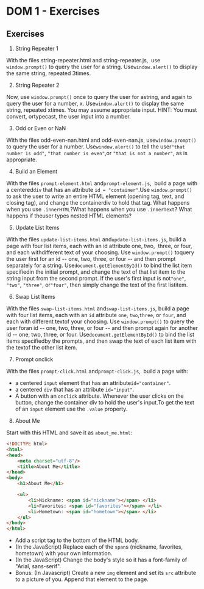 # DOM 1 - Exercises

## Exercises

1. String​ ​Repeater​ ​1

With​ ​the​ ​files​ ​string-repeater.html​ ​and​ ​string-repeater.js,​ ​ ​use​ `​window.prompt()` ​to​ ​query​ ​the user​ ​for​ ​a​ ​string.​ ​Use​ ​`​window.alert()​​` ​to​ ​display​ ​the​ ​same​ ​string,​ ​repeated​ ​3​ ​times.

2. String​ ​Repeater​ ​2

Now,​ ​use​ `​window.prompt()​​` ​once​ ​to​ ​query​ ​the​ ​user​ ​for​ ​a​ ​string,​ ​and​ ​again​ ​to​ ​query​ ​the​ ​user
for​ ​a​ ​number,​ ​x.​ ​Use​ ​`​window.alert()​​` ​to​ ​display​ ​the​ ​same​ ​string,​ ​repeated​ ​x​ ​times.​ ​You​ ​may assume​ ​appropriate​ ​input.​ ​HINT:​ ​You​ ​must​ ​convert,​ ​or​ ​typecast,​ ​the​ ​user​ ​input​ ​into​ ​a​ ​number.

3. Odd​ ​or​ ​Even​ ​or​ ​NaN

With​ ​the​ ​files​ ​odd-even-nan.html​ ​and​ ​odd-even-nan.js​,​ ​use​ `​window.prompt()​​` ​to​ ​query​ ​the
user​ ​for​ ​a​ ​number.​ ​Use​ ​`​window.alert()​​` ​to​ ​tell​ ​the​ ​user​ ​`"that​ ​number​ ​is​ ​odd"`,​ `​"that​ ​number​ ​is even"`,​ ​or​ ​`"that​ ​is​ ​not​ ​a​ ​number"`,​ ​as​ ​is​ ​appropriate.

4. Build​ ​an​ ​Element

With​ ​the​ ​files​ `prompt-element.html`​ ​and​ ​`prompt-element.js`,​ ​ ​build​ ​a​ ​page​ ​with​ ​a​ ​centered​ ​`div​` ​that has​ an attribute ​`id = "​container"`​.​ ​Use​ `​window.prompt()​​` ​to​ ​ask​ ​the​ ​user​ ​to​ ​write​ ​an​ ​entire​ ​HTML element​ ​(opening​ ​tag,​ ​text,​ ​and​ ​closing​ ​tag),​ ​and​ ​change​ ​the​ ​container​ ​div​ ​to​ ​hold​ ​that​ ​tag.​ ​What happens​ ​when​ ​you​ ​use​ ​`.innerHTML​​`? ​What​ ​happens​ ​when​ ​you​ ​use​ `​.innerText​`?​ ​What
happens​ ​if​ ​the​ ​user​ ​types​ ​nested​ ​HTML​ ​elements?

5. Update​ ​List​ ​Items

With​ ​the​ ​files​ ​`update-list-items.html​` ​and​ ​`update-list-items.js​`,​ ​build​ ​a​ ​page​ ​with​ ​four​ ​list​ ​items,
each​ ​with​ ​an​ ​id​ ​attribute​ ​one​,​ ​two,​ ​ ​three​,​ ​or​ ​four​,​ ​and​ ​each​ ​with​ ​different​ ​text​ ​of​ ​your​ ​choosing.
Use​ `​window.prompt()​​` ​to​ ​query​ ​the​ ​user​ ​first​ ​for​ ​an​ ​id​ ​--​ ​one,​ ​two,​ ​three,​ ​or​ ​four​ ​--​ ​and​ ​then
prompt​ ​separately​ ​for​ ​a​ ​string.​ ​Use​ ​`document.getElementById()​​` ​to​ ​bind​ ​the​ ​list​ ​item
specified​ ​in​ ​the​ ​initial​ ​prompt,​ ​and​ ​change​ ​the​ ​text​ ​of​ ​that​ ​list​ ​item​ ​to​ ​the​ ​string​ ​input​ ​from​ ​the second​ ​prompt.​ ​If​ ​the​ ​user's​ ​first​ ​input​ ​is​ ​not​ ​`"one"`,​ `​"two"`,​ `​"three"`,​ ​or​ `​"four"`,​ ​then​ ​simply​ ​change
the​ ​text​ ​of​ ​the​ ​first​ ​list​ ​item.

6. Swap​ ​List​ ​Items

With​ ​the​ ​files​ `swap-list-items.html​` ​and​ `s​wap-list-items.js​`,​ ​build​ ​a​ ​page​ ​with​ ​four​ ​list​ ​items,​ ​each
with​ ​an​ ​`id​` ​attribute​ ​`one`​,​ `​two`​,​ `​three​`,​ ​or​ `​four`​,​ ​and​ ​each​ ​with​ ​different​ ​text​ ​of​ ​your​ ​choosing.​ ​Use `window.prompt()​​` ​to​ ​query​ ​the​ ​user​ ​for​ ​an​ id ​--​ ​one,​ ​two,​ ​three,​ ​or​ ​four​ ​--​ ​and​ ​then​ ​prompt again​ ​for​ ​another​ ​id​ ​--​ ​one,​ ​two,​ ​three,​ ​or​ ​four.​ ​Use​ `document.getElementById()​​` ​to​ ​bind the​ ​list​ ​items​ ​specified​ ​by​ ​the​ ​prompts,​ ​and​ ​then​ ​swap​ ​the​ ​text​ ​of​ ​each​ ​list​ ​item​ ​with​ ​the​ ​text​ ​of the​ ​other​ ​list​ ​item.

7. Prompt onclick

With​ ​the​ ​files​ `prompt-click.html`​ ​and​ ​`prompt-click.js`,​ ​ ​build​ ​a​ ​page​ ​with:

- a​ ​centered​ ​`input` element ​that has​ an attribute ​`id="​container"`​.​​
- a centered `div` that has an attribute `id="input"`.
- A button with an `onclick` attribute. Whenever the user clicks on the button,​ ​change​ ​the​ ​container​ ​div​ ​to​ hold the user's input​.​ To get the text of an `input` element use the `.value` property.

8. About Me

Start with this HTML and save it as `about_me.html`:

```html
<!DOCTYPE html>
<html>
<head>
    <meta charset="utf-8"/>
    <title>About Me</title>
</head>
<body>
    <h1>About Me</h1>

    <ul>
        <li>Nickname: <span id="nickname"></span> </li>
        <li>Favorites: <span id="favorites"></span> </li>
        <li>Hometown: <span id="hometown"></span> </li>
    </ul>
</body>
</html>
```

- Add a script tag to the bottom of the HTML body.
- (In the JavaScript) Replace each of the `span`s (nickname, favorites, hometown) with your own information.
- (In the JavaScript) Change the body's style so it has a font-family of "Arial, sans-serif".
- Bonus: (In Javascript) Create a new `img` element and set its `src` attribute to a picture of you. Append that element to the page.